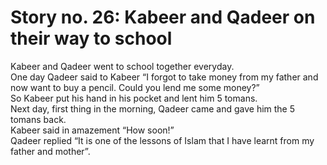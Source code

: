 Story no. 26: Kabeer and Qadeer on their way to school
======================================================

Kabeer and Qadeer went to school together everyday.  
 One day Qadeer said to Kabeer “I forgot to take money from my father
and now want to buy a pencil. Could you lend me some money?”  
 So Kabeer put his hand in his pocket and lent him 5 tomans.  
 Next day, first thing in the morning, Qadeer came and gave him the 5
tomans back.  
 Kabeer said in amazement “How soon!”  
 Qadeer replied “It is one of the lessons of Islam that I have learnt
from my father and mother”.


